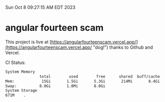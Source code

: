 Sun Oct  8 09:27:15 AM EDT 2023

# angular fourteen scam


This project is live at [https://angularfourteenscam.vercel.app/](https://angularfourteenscam.vercel.app/ "dog!") thanks to Github and Vercel.

CI Status: 

```bash
System Memory
               total        used        free      shared  buff/cache   available
Mem:            15Gi       1.5Gi       5.3Gi       214Mi       8.4Gi        13Gi
Swap:          8.0Gi       1.0Mi       8.0Gi
System Storage
671M	.
```
